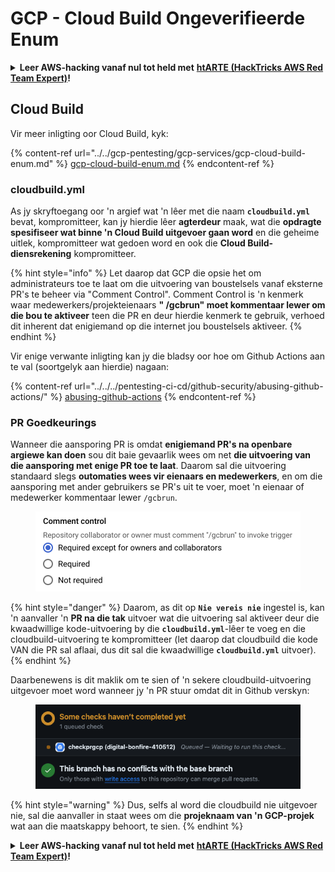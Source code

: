 # GCP - Cloud Build Ongeverifieerde Enum

<details>

<summary><strong>Leer AWS-hacking vanaf nul tot held met</strong> <a href="https://training.hacktricks.xyz/courses/arte"><strong>htARTE (HackTricks AWS Red Team Expert)</strong></a><strong>!</strong></summary>

Ander maniere om HackTricks te ondersteun:

* As jy jou **maatskappy geadverteer wil sien in HackTricks** of **HackTricks in PDF wil aflaai** Kyk na die [**INSKRYWINGSPLANNE**](https://github.com/sponsors/carlospolop)!
* Kry die [**amptelike PEASS & HackTricks swag**](https://peass.creator-spring.com)
* Ontdek [**Die PEASS Familie**](https://opensea.io/collection/the-peass-family), ons versameling van eksklusiewe [**NFTs**](https://opensea.io/collection/the-peass-family)
* **Sluit aan by die** 💬 [**Discord-groep**](https://discord.gg/hRep4RUj7f) of die [**telegram-groep**](https://t.me/peass) of **volg** my op **Twitter** 🐦 [**@carlospolopm**](https://twitter.com/carlospolopm)**.**
* **Deel jou haktruuks deur PR's in te dien by die** [**HackTricks**](https://github.com/carlospolop/hacktricks) en [**HackTricks Cloud**](https://github.com/carlospolop/hacktricks-cloud) github-opslag.

</details>

## Cloud Build

Vir meer inligting oor Cloud Build, kyk:

{% content-ref url="../../gcp-pentesting/gcp-services/gcp-cloud-build-enum.md" %}
[gcp-cloud-build-enum.md](../../gcp-pentesting/gcp-services/gcp-cloud-build-enum.md)
{% endcontent-ref %}

### cloudbuild.yml

As jy skryftoegang oor 'n argief wat 'n lêer met die naam **`cloudbuild.yml`** bevat, kompromitteer, kan jy hierdie lêer **agterdeur** maak, wat die **opdragte spesifiseer wat binne 'n Cloud Build uitgevoer gaan word** en die geheime uitlek, kompromitteer wat gedoen word en ook die **Cloud Build-diensrekening** kompromitteer.

{% hint style="info" %}
Let daarop dat GCP die opsie het om administrateurs toe te laat om die uitvoering van boustelsels vanaf eksterne PR's te beheer via "Comment Control". Comment Control is 'n kenmerk waar medewerkers/projekteienaars **" /gcbrun" moet kommentaar lewer om die bou te aktiveer** teen die PR en deur hierdie kenmerk te gebruik, verhoed dit inherent dat enigiemand op die internet jou boustelsels aktiveer.
{% endhint %}

Vir enige verwante inligting kan jy die bladsy oor hoe om Github Actions aan te val (soortgelyk aan hierdie) nagaan:

{% content-ref url="../../../pentesting-ci-cd/github-security/abusing-github-actions/" %}
[abusing-github-actions](../../../pentesting-ci-cd/github-security/abusing-github-actions/)
{% endcontent-ref %}

### PR Goedkeurings

Wanneer die aansporing PR is omdat **enigiemand PR's na openbare argiewe kan doen** sou dit baie gevaarlik wees om net **die uitvoering van die aansporing met enige PR toe te laat**. Daarom sal die uitvoering standaard slegs **outomaties wees vir eienaars en medewerkers**, en om die aansporing met ander gebruikers se PR's uit te voer, moet 'n eienaar of medewerker kommentaar lewer `/gcbrun`.

<figure><img src="../../../.gitbook/assets/image (150).png" alt="" width="563"><figcaption></figcaption></figure>

{% hint style="danger" %}
Daarom, as dit op **`Nie vereis nie`** ingestel is, kan 'n aanvaller 'n **PR na die tak** uitvoer wat die uitvoering sal aktiveer deur die kwaadwillige kode-uitvoering by die **`cloudbuild.yml`**-lêer te voeg en die cloudbuild-uitvoering te kompromitteer (let daarop dat cloudbuild die kode VAN die PR sal aflaai, dus dit sal die kwaadwillige **`cloudbuild.yml`** uitvoer).
{% endhint %}

Daarbenewens is dit maklik om te sien of 'n sekere cloudbuild-uitvoering uitgevoer moet word wanneer jy 'n PR stuur omdat dit in Github verskyn:

<figure><img src="../../../.gitbook/assets/image (151).png" alt=""><figcaption></figcaption></figure>

{% hint style="warning" %}
Dus, selfs al word die cloudbuild nie uitgevoer nie, sal die aanvaller in staat wees om die **projeknaam van 'n GCP-projek** wat aan die maatskappy behoort, te sien.
{% endhint %}

<details>

<summary><strong>Leer AWS-hacking vanaf nul tot held met</strong> <a href="https://training.hacktricks.xyz/courses/arte"><strong>htARTE (HackTricks AWS Red Team Expert)</strong></a><strong>!</strong></summary>

Ander maniere om HackTricks te ondersteun:

* As jy jou **maatskappy geadverteer wil sien in HackTricks** of **HackTricks in PDF wil aflaai** Kyk na die [**INSKRYWINGSPLANNE**](https://github.com/sponsors/carlospolop)!
* Kry die [**amptelike PEASS & HackTricks swag**](https://peass.creator-spring.com)
* Ontdek [**Die PEASS Familie**](https://opensea.io/collection/the-peass-family), ons versameling van eksklusiewe [**NFTs**](https://opensea.io/collection/the-peass-family)
* **Sluit aan by die** 💬 [**Discord-groep**](https://discord.gg/hRep4RUj7f) of die [**telegram-groep**](https://t.me/peass) of **volg** my op **Twitter** 🐦 [**@carlospolopm**](https://twitter.com/carlospolopm)**.**
* **Deel jou haktruuks deur PR's in te dien by die** [**HackTricks**](https://github.com/carlospolop/hacktricks) en [**HackTricks Cloud**](https://github.com/carlospolop/hacktricks-cloud) github-opslag.

</details>
